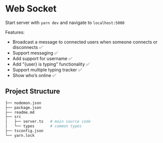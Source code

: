 # Web Socket

Start server with `yarn dev` and navigate to `localhost:5000`

Features: 
- Broadcast a message to connected users when someone connects or disconnects ✅
- Support messaging ✅
- Add support for username ✅
- Add “{user} is typing” functionality ✅
- Support multiple typing tracker ✅
- Show who’s online ✅

## Project Structure

```bash
├── nodemon.json
├── package.json
├── readme.md
├── src
│   ├── server.ts   # main source code
│   └── types       # common types
├── tsconfig.json
└── yarn.lock
```
